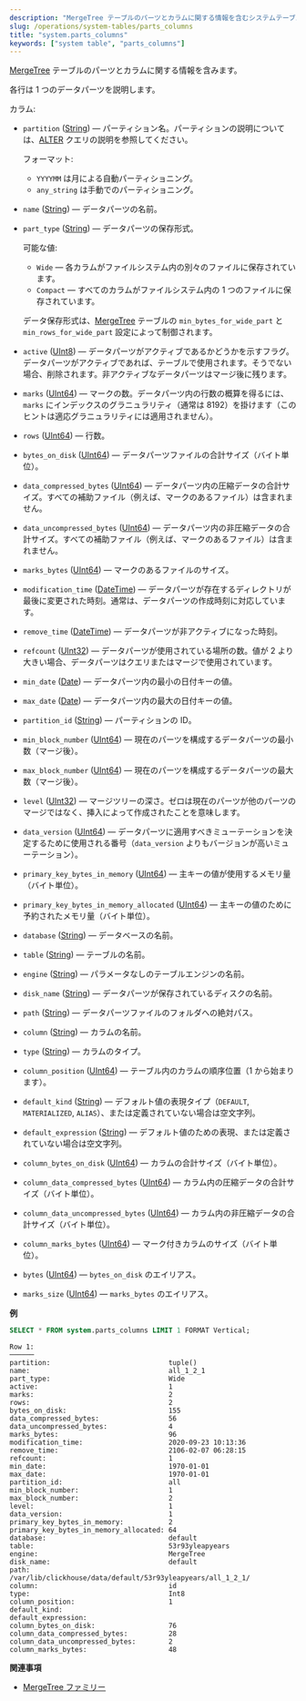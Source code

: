 ```yaml
---
description: "MergeTree テーブルのパーツとカラムに関する情報を含むシステムテーブルです。"
slug: /operations/system-tables/parts_columns
title: "system.parts_columns"
keywords: ["system table", "parts_columns"]
---
```


[MergeTree](../../engines/table-engines/mergetree-family/mergetree.md) テーブルのパーツとカラムに関する情報を含みます。

各行は 1 つのデータパーツを説明します。

カラム:

- `partition` ([String](../../sql-reference/data-types/string.md)) — パーティション名。パーティションの説明については、[ALTER](/sql-reference/statements/alter) クエリの説明を参照してください。

    フォーマット:

    - `YYYYMM` は月による自動パーティショニング。
    - `any_string` は手動でのパーティショニング。

- `name` ([String](../../sql-reference/data-types/string.md)) — データパーツの名前。

- `part_type` ([String](../../sql-reference/data-types/string.md)) — データパーツの保存形式。

    可能な値:

    - `Wide` — 各カラムがファイルシステム内の別々のファイルに保存されています。
    - `Compact` — すべてのカラムがファイルシステム内の 1 つのファイルに保存されています。

    データ保存形式は、[MergeTree](../../engines/table-engines/mergetree-family/mergetree.md) テーブルの `min_bytes_for_wide_part` と `min_rows_for_wide_part` 設定によって制御されます。

- `active` ([UInt8](../../sql-reference/data-types/int-uint.md)) — データパーツがアクティブであるかどうかを示すフラグ。データパーツがアクティブであれば、テーブルで使用されます。そうでない場合、削除されます。非アクティブなデータパーツはマージ後に残ります。

- `marks` ([UInt64](../../sql-reference/data-types/int-uint.md)) — マークの数。データパーツ内の行数の概算を得るには、`marks` にインデックスのグラニュラリティ（通常は 8192）を掛けます（このヒントは適応グラニュラリティには適用されません）。

- `rows` ([UInt64](../../sql-reference/data-types/int-uint.md)) — 行数。

- `bytes_on_disk` ([UInt64](../../sql-reference/data-types/int-uint.md)) — データパーツファイルの合計サイズ（バイト単位）。

- `data_compressed_bytes` ([UInt64](../../sql-reference/data-types/int-uint.md)) — データパーツ内の圧縮データの合計サイズ。すべての補助ファイル（例えば、マークのあるファイル）は含まれません。

- `data_uncompressed_bytes` ([UInt64](../../sql-reference/data-types/int-uint.md)) — データパーツ内の非圧縮データの合計サイズ。すべての補助ファイル（例えば、マークのあるファイル）は含まれません。

- `marks_bytes` ([UInt64](../../sql-reference/data-types/int-uint.md)) — マークのあるファイルのサイズ。

- `modification_time` ([DateTime](../../sql-reference/data-types/datetime.md)) — データパーツが存在するディレクトリが最後に変更された時刻。通常は、データパーツの作成時刻に対応しています。

- `remove_time` ([DateTime](../../sql-reference/data-types/datetime.md)) — データパーツが非アクティブになった時刻。

- `refcount` ([UInt32](../../sql-reference/data-types/int-uint.md)) — データパーツが使用されている場所の数。値が 2 より大きい場合、データパーツはクエリまたはマージで使用されています。

- `min_date` ([Date](../../sql-reference/data-types/date.md)) — データパーツ内の最小の日付キーの値。

- `max_date` ([Date](../../sql-reference/data-types/date.md)) — データパーツ内の最大の日付キーの値。

- `partition_id` ([String](../../sql-reference/data-types/string.md)) — パーティションの ID。

- `min_block_number` ([UInt64](../../sql-reference/data-types/int-uint.md)) — 現在のパーツを構成するデータパーツの最小数（マージ後）。

- `max_block_number` ([UInt64](../../sql-reference/data-types/int-uint.md)) — 現在のパーツを構成するデータパーツの最大数（マージ後）。

- `level` ([UInt32](../../sql-reference/data-types/int-uint.md)) — マージツリーの深さ。ゼロは現在のパーツが他のパーツのマージではなく、挿入によって作成されたことを意味します。

- `data_version` ([UInt64](../../sql-reference/data-types/int-uint.md)) — データパーツに適用すべきミューテーションを決定するために使用される番号（`data_version` よりもバージョンが高いミューテーション）。

- `primary_key_bytes_in_memory` ([UInt64](../../sql-reference/data-types/int-uint.md)) — 主キーの値が使用するメモリ量（バイト単位）。

- `primary_key_bytes_in_memory_allocated` ([UInt64](../../sql-reference/data-types/int-uint.md)) — 主キーの値のために予約されたメモリ量（バイト単位）。

- `database` ([String](../../sql-reference/data-types/string.md)) — データベースの名前。

- `table` ([String](../../sql-reference/data-types/string.md)) — テーブルの名前。

- `engine` ([String](../../sql-reference/data-types/string.md)) — パラメータなしのテーブルエンジンの名前。

- `disk_name` ([String](../../sql-reference/data-types/string.md)) — データパーツが保存されているディスクの名前。

- `path` ([String](../../sql-reference/data-types/string.md)) — データパーツファイルのフォルダへの絶対パス。

- `column` ([String](../../sql-reference/data-types/string.md)) — カラムの名前。

- `type` ([String](../../sql-reference/data-types/string.md)) — カラムのタイプ。

- `column_position` ([UInt64](../../sql-reference/data-types/int-uint.md)) — テーブル内のカラムの順序位置（1 から始まります）。

- `default_kind` ([String](../../sql-reference/data-types/string.md)) — デフォルト値の表現タイプ（`DEFAULT`, `MATERIALIZED`, `ALIAS`）、または定義されていない場合は空文字列。

- `default_expression` ([String](../../sql-reference/data-types/string.md)) — デフォルト値のための表現、または定義されていない場合は空文字列。

- `column_bytes_on_disk` ([UInt64](../../sql-reference/data-types/int-uint.md)) — カラムの合計サイズ（バイト単位）。

- `column_data_compressed_bytes` ([UInt64](../../sql-reference/data-types/int-uint.md)) — カラム内の圧縮データの合計サイズ（バイト単位）。

- `column_data_uncompressed_bytes` ([UInt64](../../sql-reference/data-types/int-uint.md)) — カラム内の非圧縮データの合計サイズ（バイト単位）。

- `column_marks_bytes` ([UInt64](../../sql-reference/data-types/int-uint.md)) — マーク付きカラムのサイズ（バイト単位）。

- `bytes` ([UInt64](../../sql-reference/data-types/int-uint.md)) — `bytes_on_disk` のエイリアス。

- `marks_size` ([UInt64](../../sql-reference/data-types/int-uint.md)) — `marks_bytes` のエイリアス。

**例**

``` sql
SELECT * FROM system.parts_columns LIMIT 1 FORMAT Vertical;
```

``` text
Row 1:
──────
partition:                             tuple()
name:                                  all_1_2_1
part_type:                             Wide
active:                                1
marks:                                 2
rows:                                  2
bytes_on_disk:                         155
data_compressed_bytes:                 56
data_uncompressed_bytes:               4
marks_bytes:                           96
modification_time:                     2020-09-23 10:13:36
remove_time:                           2106-02-07 06:28:15
refcount:                              1
min_date:                              1970-01-01
max_date:                              1970-01-01
partition_id:                          all
min_block_number:                      1
max_block_number:                      2
level:                                 1
data_version:                          1
primary_key_bytes_in_memory:           2
primary_key_bytes_in_memory_allocated: 64
database:                              default
table:                                 53r93yleapyears
engine:                                MergeTree
disk_name:                             default
path:                                  /var/lib/clickhouse/data/default/53r93yleapyears/all_1_2_1/
column:                                id
type:                                  Int8
column_position:                       1
default_kind:
default_expression:
column_bytes_on_disk:                  76
column_data_compressed_bytes:          28
column_data_uncompressed_bytes:        2
column_marks_bytes:                    48
```

**関連事項**

- [MergeTree ファミリー](../../engines/table-engines/mergetree-family/mergetree.md)
